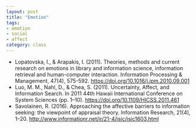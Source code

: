 ```yaml
---
layout: post
title: "Emotion"
tags: 
- emotion
- social
- affect
category: class
---
```


- Lopatovska, I., & Arapakis, I. (2011). Theories, methods and current research on emotions in library and information science, information retrieval and human-computer interaction. Information Processing & Management, 47(4), 575-592. https://doi.org/10.1016/j.ipm.2010.09.001
- Luo, M. M., Nahl, D., & Chea, S. (2011). Uncertainty, Affect, and Information Search. In 2011 44th Hawaii International Conference on System Sciences (pp. 1–10). https://doi.org/10.1109/HICSS.2011.461
- Savolainen, R. (2016). Approaching the affective barriers to information seeking: the viewpoint of appraisal theory. Information Research, 21(4), 1–20. http://www.informationr.net/ir/21-4/isic/isic1603.html

